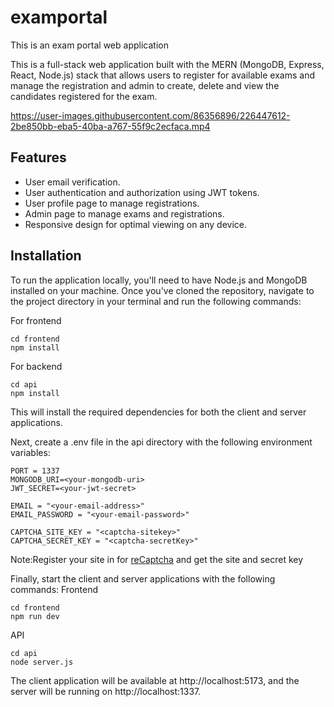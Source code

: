 # examportal
This is an exam portal  web application

This is a full-stack web application built with the MERN (MongoDB, Express, React, Node.js) stack that allows users to register for available exams and manage the registration and admin to create, delete and view the candidates registered for the exam.

https://user-images.githubusercontent.com/86356896/226447612-2be850bb-eba5-40ba-a767-55f9c2ecfaca.mp4


## Features
* User email verification.
* User authentication and authorization using JWT tokens.
* User profile page to manage registrations.
* Admin page to manage exams and registrations.
* Responsive design for optimal viewing on any device.

## Installation

To run the application locally, you'll need to have Node.js and MongoDB installed on your machine. Once you've cloned the repository, navigate to the project directory in your terminal and run the following commands:

For frontend 
```
cd frontend
npm install 
```
For backend
```
cd api
npm install
```
This will install the required dependencies for both the client and server applications.

Next, create a .env file in the api directory with the following environment variables:
```
PORT = 1337
MONGODB_URI=<your-mongodb-uri>
JWT_SECRET=<your-jwt-secret>

EMAIL = "<your-email-address>"
EMAIL_PASSWORD = "<your-email-password>"

CAPTCHA_SITE_KEY = "<captcha-sitekey>"
CAPTCHA_SECRET_KEY = "<captcha-secretKey>"
```
Note:Register your site in for [reCaptcha](https://www.google.com/recaptcha/admin/create) and get the site and secret key

Finally, start the client and server applications with the following commands:
Frontend
```
cd frontend
npm run dev
```
API
```
cd api
node server.js
```
The client application will be available at http://localhost:5173, and the server will be running on http://localhost:1337.
